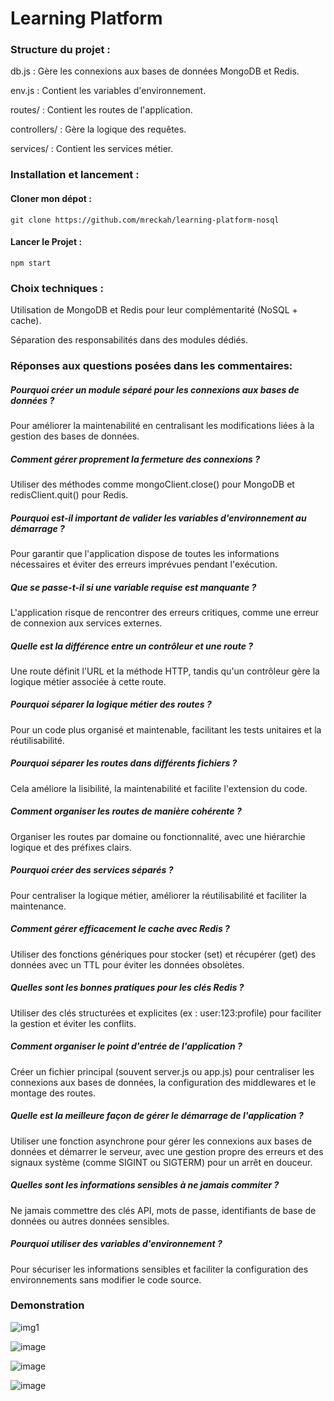 # Learning Platform

### Structure du projet :
db.js : Gère les connexions aux bases de données MongoDB et Redis.

env.js : Contient les variables d'environnement.

routes/ : Contient les routes de l'application.

controllers/ : Gère la logique des requêtes.

services/ : Contient les services métier.

### Installation et lancement  : 
#### Cloner mon dépot :
```
git clone https://github.com/mreckah/learning-platform-nosql
```
#### Lancer le Projet :

```
npm start
```

### Choix techniques :
Utilisation de MongoDB et Redis pour leur complémentarité (NoSQL + cache).

Séparation des responsabilités dans des modules dédiés.

### Réponses aux questions posées dans les commentaires:
##### Pourquoi créer un module séparé pour les connexions aux bases de données ?
Pour améliorer la maintenabilité en centralisant les modifications liées à la gestion des bases de données.
##### Comment gérer proprement la fermeture des connexions ?
Utiliser des méthodes comme mongoClient.close() pour MongoDB et redisClient.quit() pour Redis.
##### Pourquoi est-il important de valider les variables d'environnement au démarrage ?
Pour garantir que l'application dispose de toutes les informations nécessaires et éviter des erreurs imprévues pendant l'exécution.
##### Que se passe-t-il si une variable requise est manquante ?
L'application risque de rencontrer des erreurs critiques, comme une erreur de connexion aux services externes.
##### Quelle est la différence entre un contrôleur et une route ?
Une route définit l'URL et la méthode HTTP, tandis qu'un contrôleur gère la logique métier associée à cette route.
##### Pourquoi séparer la logique métier des routes ?
Pour un code plus organisé et maintenable, facilitant les tests unitaires et la réutilisabilité.
##### Pourquoi séparer les routes dans différents fichiers ?
Cela améliore la lisibilité, la maintenabilité et facilite l'extension du code.
##### Comment organiser les routes de manière cohérente ?
Organiser les routes par domaine ou fonctionnalité, avec une hiérarchie logique et des préfixes clairs.
##### Pourquoi créer des services séparés ?
Pour centraliser la logique métier, améliorer la réutilisabilité et faciliter la maintenance.
##### Comment gérer efficacement le cache avec Redis ?
Utiliser des fonctions génériques pour stocker (set) et récupérer (get) des données avec un TTL pour éviter les données obsolètes.
##### Quelles sont les bonnes pratiques pour les clés Redis ?
Utiliser des clés structurées et explicites (ex : user:123:profile) pour faciliter la gestion et éviter les conflits.
##### Comment organiser le point d'entrée de l'application ?
Créer un fichier principal (souvent server.js ou app.js) pour centraliser les connexions aux bases de données, la configuration des middlewares et le montage des routes.
##### Quelle est la meilleure façon de gérer le démarrage de l'application ?
Utiliser une fonction asynchrone pour gérer les connexions aux bases de données et démarrer le serveur, avec une gestion propre des erreurs et des signaux système (comme SIGINT ou SIGTERM) pour un arrêt en douceur.
##### Quelles sont les informations sensibles à ne jamais commiter ?
Ne jamais commettre des clés API, mots de passe, identifiants de base de données ou autres données sensibles.
##### Pourquoi utiliser des variables d'environnement ?
Pour sécuriser les informations sensibles et faciliter la configuration des environnements sans modifier le code source.

### Demonstration
![img1](https://github.com/user-attachments/assets/76770a39-45ec-45f8-9d54-4dc64a3b9ce1)

![image](https://github.com/user-attachments/assets/a1af9369-0cc0-47f3-ae52-deb27c7a2662)

![image](https://github.com/user-attachments/assets/2365bf48-1681-4134-a87b-a51690a13e08)

![image](https://github.com/user-attachments/assets/322e6aa5-dac9-4170-a1db-d12a08ef37dd)


